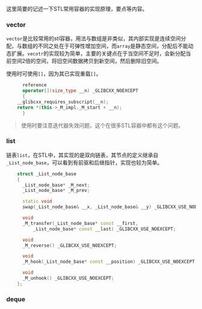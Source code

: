这里简要的记述一下STL常用容器的实现原理，要点等内容。

### vector
`vector`是比较常用的stl容器，用法与数组是非类似，其内部实现是连续空间分配，与数组的不同之处在于可弹性增加空间，而`array`是静态空间，分配后不能动态扩展。`vecotr`的实现较为简单，主要的关键点在于当空间不足时，会新分配当前空间2倍的空间，将旧空间数据拷贝到新空间，然后删除旧空间。

使用时可使用`[]`，因为其已实现重载`[]`。
```c++
      reference
      operator[](size_type __n) _GLIBCXX_NOEXCEPT
      {
	__glibcxx_requires_subscript(__n);
	return *(this->_M_impl._M_start + __n);
      }
```

>使用时要注意迭代器失效问题，这个在很多STL容器中都有这个问题。


### list
链表`list`，在STL中，其实现的是双向链表，其节点的定义继承自`_List_node_base`，可以看到有前驱和后继指针，实现也较为简单。
```c++
    struct _List_node_base
    {
      _List_node_base* _M_next;
      _List_node_base* _M_prev;

      static void
      swap(_List_node_base& __x, _List_node_base& __y) _GLIBCXX_USE_NOEXCEPT;

      void
      _M_transfer(_List_node_base* const __first,
		  _List_node_base* const __last) _GLIBCXX_USE_NOEXCEPT;

      void
      _M_reverse() _GLIBCXX_USE_NOEXCEPT;

      void
      _M_hook(_List_node_base* const __position) _GLIBCXX_USE_NOEXCEPT;

      void
      _M_unhook() _GLIBCXX_USE_NOEXCEPT;
    };
```

### deque
